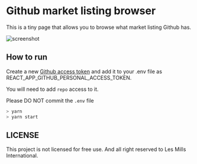 # Github market listing browser

This is a tiny page that allows you to browse what market listing Github has.

![screenshot](pictures/screenshot.png?version%3D1655333150023)

## How to run

Create a new [Github access token](https://github.com/settings/tokens) and add it to your .env file as REACT_APP_GITHUB_PERSONAL_ACCESS_TOKEN.

You will need to add `repo` access to it.

Please DO NOT commit the `.env` file

```bash
> yarn
> yarn start
```

## LICENSE

This project is not licensed for free use. And all right reserved to Les Mills International.
